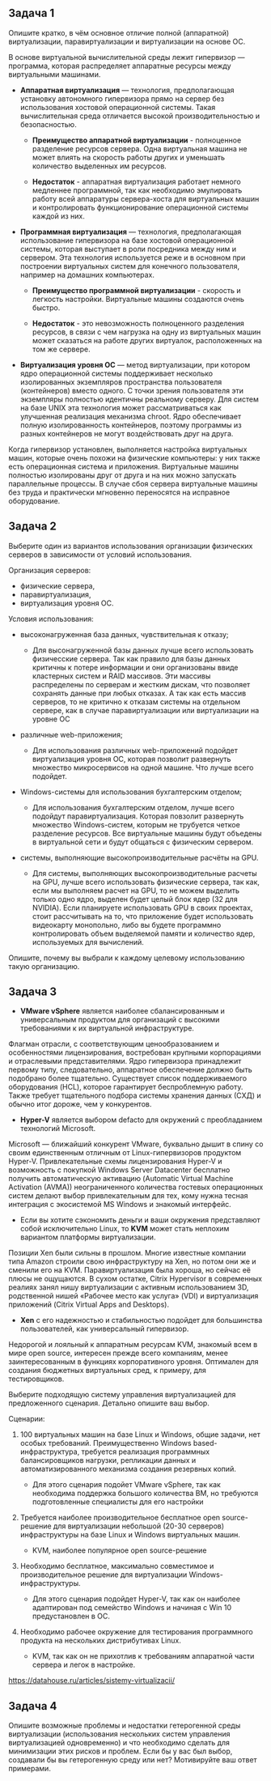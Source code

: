 ## Задача 1

Опишите кратко, в чём основное отличие полной (аппаратной) виртуализации, паравиртуализации и виртуализации на основе ОС.

В основе виртуальной вычислительной среды лежит гипервизор — программа, которая распределяет аппаратные ресурсы между виртуальными машинами.

* **Аппаратная виртуализация** — технология, предполагающая установку автономного гипервизора прямо на сервер без использования хостовой операционной системы. Такая вычислительная среда отличается высокой производительностью и безопасностью.

    * **Преимущество аппаратной виртуализации** - полноценное разделение ресурсов сервера. Одна виртуальная машина не может влиять на скорость работы других и уменьшать количество выделенных им ресурсов. 

    * **Недостаток** - аппаратная виртуализация работает немного медленнее программной, так как необходимо эмулировать работу всей аппаратуры сервера-хоста для виртуальных машин и контролировать функционирование операционной системы каждой из них.

* **Программная виртуализация** — технология, предполагающая использование гипервизора на базе хостовой операционной системы, которая выступает в роли посредника между ним и сервером. Эта технология используется реже и в основном при построении виртуальных систем для конечного пользователя, например на домашних компьютерах.

    * **Преимущество программной виртуализации** - скорость и легкость настройки. Виртуальные машины создаются очень быстро. 

    * **Недостаток** - это невозможность полноценного разделения ресурсов, в связи с чем нагрузка на одну из виртуальных машин может сказаться на работе других виртуалок,  расположенных на том же сервере.

* **Виртуализация уровня ОС** — метод виртуализации, при котором ядро операционной системы поддерживает несколько изолированных экземпляров пространства пользователя (контейнеров) вместо одного. С точки зрения пользователя эти экземпляры полностью идентичны реальному серверу. Для систем на базе UNIX эта технология может рассматриваться как улучшенная реализация механизма chroot. Ядро обеспечивает полную изолированность контейнеров, поэтому программы из разных контейнеров не могут воздействовать друг на друга.

Когда гипервизор установлен, выполняется настройка виртуальных машин, которые очень похожи на физические компьютеры: у них также есть операционная система и приложения. Виртуальные машины полностью изолированы друг от друга и на них можно запускать параллельные процессы. В случае сбоя сервера виртуальные машины без труда и практически мгновенно переносятся на исправное оборудование.

## Задача 2

Выберите один из вариантов использования организации физических серверов в зависимости от условий использования.

Организация серверов:

- физические сервера,
- паравиртуализация,
- виртуализация уровня ОС.

Условия использования:

- высоконагруженная база данных, чувствительная к отказу;

  - Для высонагруженной базы данных лучше всего использовать физичесские сервера. Так как правило для базы данных критичны к потере информации и они организованы ввиде кластерных систем и RAID массивов. Эти массивы распределены по серверам и жестким дискам, что позволяет сохранять данные при любых отказах. А так как есть массив серверов, то не критично к отказам системы на отдельном сервере, как в случае паравиртуализации или виртуализации на уровне ОС

- различные web-приложения;

  - Для использования различных web-приложений подойдет виртуализация уровня ОС, которая позволит развернуть множество микросервисов на одной машине. Что лучше всего подойдет. 

- Windows-системы для использования бухгалтерским отделом;

  - Для использования бухгалтерским отделом, лучше всего подойдут паравиртуализация. Которая повзолит развернуть множество Windows-систем, которым не трубуется четкое разделение ресурсов. Все виртуальные машины будут объедены в виртуальной сети и будут общаться с физическим сервером.

- системы, выполняющие высокопроизводительные расчёты на GPU.

  - Для системы, выполняющих высокопроизводительные расчеты на GPU, лучше всего использовать физические сервера, так как, если мы выполняем расчет на GPU, то не можем выделить только одно ядро, выделен будет целый блок ядер (32 для NVIDIA). Если планируете использовать GPU в своих проектах, стоит рассчитывать на то, что приложение будет использовать видеокарту монопольно, либо вы будете программно контролировать объем выделяемой памяти и количество ядер, используемых для вычислений.

Опишите, почему вы выбрали к каждому целевому использованию такую организацию.

## Задача 3

* **VMware vSphere** является наиболее сбалансированным и универсальным продуктом для организаций с высокими требованиями к их виртуальной инфраструктуре.

Флагман отрасли, с соответствующим ценообразованием и особенностями лицензирования, востребован крупными корпорациями и отраслевыми представителями. Ядро гипервизора принадлежит первому типу, следовательно, аппаратное обеспечение должно быть подобрано более тщательно. Существует список поддерживаемого оборудования (HCL), которое гарантирует беспроблемную работу. Также требует тщательного подбора системы хранения данных (СХД) и обычно итог дороже, чем у конкурентов.

* **Hyper-V** является выбором defacto для окружений с преобладанием технологий Microsoft.

Microsoft — ближайший конкурент VMware, буквально дышит в спину со своим единственным отличным от Linux-гипервизоров продуктом Hyper-V. Привлекательные схемы лицензирования Hyper-V и возможность с покупкой Windows Server Datacenter бесплатно получить автоматическую активацию (Automatic Virtual Machine Activation (AVMA)) неограниченного количества гостевых операционных систем делают выбор привлекательным для тех, кому нужна тесная интеграция с экосистемой MS Windows и знакомый интерфейс.

* Если вы хотите сэкономить деньги и ваши окружения представляют собой исключительно Linux, то **KVM** может стать неплохим вариантом платформы виртуализации.

Позиции Xen были сильны в прошлом. Многие известные компании типа Amazon строили свою инфраструктуру на Xen, но потом они же и сменили его на KVM. Паравиртуализация была хороша, но сейчас её плюсы не ощущаются. В сухом остатке, Citrix Hypervisor в современных реалиях занял нишу виртуализации с активным использованием 3D, родственной нишей «Рабочее место как услуга» (VDI) и виртуализация приложений (Citrix Virtual Apps and Desktops).

* **Xen** с его надежностью и стабильностью подойдет для большинства пользователей, как универсальный гипервизор.

Недорогой и лояльный к аппаратным ресурсам KVM, знакомый всем в мире open source, интересен прежде всего компаниям, менее заинтересованным в функциях корпоративного уровня. Оптимален для создания бюджетных виртуальных сред, к примеру, для тестировщиков.

Выберите подходящую систему управления виртуализацией для предложенного сценария. Детально опишите ваш выбор.

Сценарии:

1. 100 виртуальных машин на базе Linux и Windows, общие задачи, нет особых требований. Преимущественно Windows based-инфраструктура, требуется реализация программных балансировщиков нагрузки, репликации данных и автоматизированного механизма создания резервных копий.

   * Для этого сценария подойет VMware vSphere, так как необходима поддержка большого количества ВМ, но требуются подготовленные специалисты для его настройки

3. Требуется наиболее производительное бесплатное open source-решение для виртуализации небольшой (20-30 серверов) инфраструктуры на базе Linux и Windows виртуальных машин.

   *  KVM, наиболее популярное open source-решение

5. Необходимо бесплатное, максимально совместимое и производительное решение для виртуализации Windows-инфраструктуры.

   * Для этого сценария подойдет Hyper-V, так как он наиболее адаптирован под семейство Windows и начиная с Win 10 предустановлен в ОС.

4. Необходимо рабочее окружение для тестирования программного продукта на нескольких дистрибутивах Linux.

   *  KVM, так как он не прихотлив к требованиям аппаратной части сервера и легок в настройке.

https://datahouse.ru/articles/sistemy-virtualizacii/

## Задача 4

Опишите возможные проблемы и недостатки гетерогенной среды виртуализации (использования нескольких систем управления виртуализацией одновременно) и что необходимо сделать для минимизации этих рисков и проблем. Если бы у вас был выбор, создавали бы вы гетерогенную среду или нет? Мотивируйте ваш ответ примерами.
